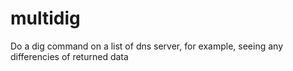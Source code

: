 # multidig
Do a dig command on a list of dns server, for example, seeing any differencies of returned data
